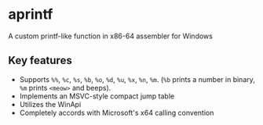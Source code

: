 # aprintf

A custom printf-like function in x86-64 assembler for Windows

## Key features
 - Supports `%%`, `%c`, `%s`, `%b`, `%o`, `%d`, `%u`, `%x`, `%n`, `%m`.
   (`%b` prints a number in binary, `%m` prints `<meow>` and beeps).
 - Implements an MSVC-style compact jump table
 - Utilizes the WinApi
 - Completely accords with Microsoft's x64 calling convention
